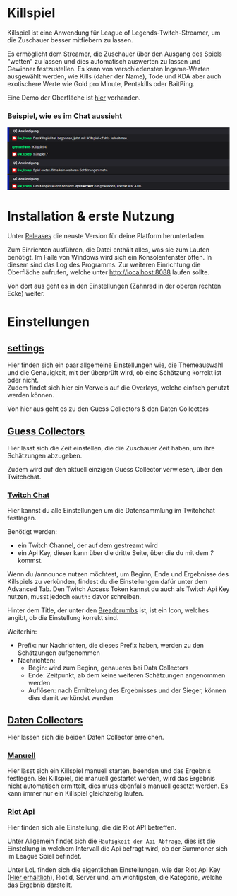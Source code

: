 # Killspiel

Killspiel ist eine Anwendung für League of Legends-Twitch-Streamer, um die Zuschauer besser mitfiebern zu lassen.

Es ermöglicht dem Streamer, die Zuschauer über den Ausgang des Spiels "wetten" zu lassen und dies automatisch auswerten
zu lassen und Gewinner festzustellen.
Es kann von verschiedensten Ingame-Werten ausgewählt werden, wie Kills (daher der Name), Tode und KDA aber auch
exotischere Werte wie Gold pro Minute, Pentakills oder BaitPing.

Eine Demo der Oberfläche ist [hier](https://5wlzxep.github.io/Killspiel/) vorhanden.

### Beispiel, wie es im Chat aussieht

![Screenshot 2023-12-16 174451.png](%7F%2FScreenshot%202023-12-16%20174451.png)

# Installation & erste Nutzung

Unter [Releases](https://github.com/5WlzxEP/Killspiel/releases) die neuste Version für deine Platform herunterladen.

Zum Einrichten ausführen, die Datei enthält alles, was sie zum Laufen benötigt.
Im Falle von Windows wird sich ein Konsolenfenster öffen.
In diesem sind das Log des Programms.
Zur weiteren Einrichtung die Oberfläche aufrufen, welche unter [http://localhost:8088](http://localhost:8088) laufen
sollte.

Von dort aus geht es in den Einstellungen (Zahnrad in der oberen rechten Ecke) weiter.

# Einstellungen

## [settings](http://localhost:8088/settings)

Hier finden sich ein paar allgemeine Einstellungen wie, die Themeauswahl und die Genauigkeit, mit der überprüft wird, ob
eine Schätzung korrekt ist oder nicht.  
Zudem findet sich hier ein Verweis auf die Overlays, welche einfach genutzt werden können.

Von hier aus geht es zu den Guess Collectors & den Daten Collectors

## [Guess Collectors](http://localhost:8088/settings/collector)

Hier lässt sich die Zeit einstellen, die die Zuschauer Zeit haben, um ihre Schätzungen abzugeben.

Zudem wird auf den aktuell einzigen Guess Collector verwiesen, über den Twitchchat.

### [Twitch Chat](http://localhost:8088/settings/collector/twitchchat/)

Hier kannst du alle Einstellungen um die Datensammlung im Twitchchat festlegen.

Benötigt werden:

- ein Twitch Channel, der auf dem gestreamt wird
- ein Api Key, dieser kann über die dritte Seite, über die du mit dem *?* kommst.

Wenn du /announce nutzen möchtest, um Beginn, Ende und Ergebnisse des Killspiels zu verkünden, findest du die
Einstellungen dafür unter dem Advanced Tab.
Den Twitch Access Token kannst du auch als Twitch Api Key nutzen, musst jedoch `oauth:` davor schreiben.

Hinter dem Title, der unter den [Breadcrumbs](https://de.wikipedia.org/wiki/Brotkr%C3%BCmelnavigation) ist, ist ein
Icon, welches angibt, ob die Einstellung korrekt sind.

Weiterhin:

- Prefix: nur Nachrichten, die dieses Prefix haben, werden zu den Schätzungen aufgenommen
- Nachrichten:
  - Begin: wird zum Beginn, genaueres bei Data Collectors
  - Ende: Zeitpunkt, ab dem keine weiteren Schätzungen angenommen werden
  - Auflösen: nach Ermittelung des Ergebnisses und der Sieger, können dies damit verkündet werden

## [Daten Collectors](http://localhost:8088/settings/data)

Hier lassen sich die beiden Daten Collector erreichen.

### [Manuell](http://localhost:8088/settings/data/manual)

Hier lässt sich ein Killspiel manuell starten, beenden und das Ergebnis festlegen.
Bei Killspiel, die manuell gestartet werden, wird das Ergebnis nicht automatisch ermittelt, dies muss ebenfalls manuell
gesetzt werden.
Es kann immer nur ein Killspiel gleichzeitig laufen.

### [Riot Api](http://localhost:8088/settings/data/riot)

Hier finden sich alle Einstellung, die die Riot API betreffen.

Unter Allgemein findet sich die `Häufigkeit der Api-Abfrage`, dies ist die Einstellung in welchem Intervall die Api
befragt wird, ob der Summoner sich im League Spiel befindet.

Unter LoL finden sich die eigentlichen Einstellungen, wie der Riot Api
Key ([Hier erhältlich](https://developer.riotgames.com/)), RiotId, Server und, am wichtigsten, die Kategorie, welche das
Ergebnis darstellt. 
